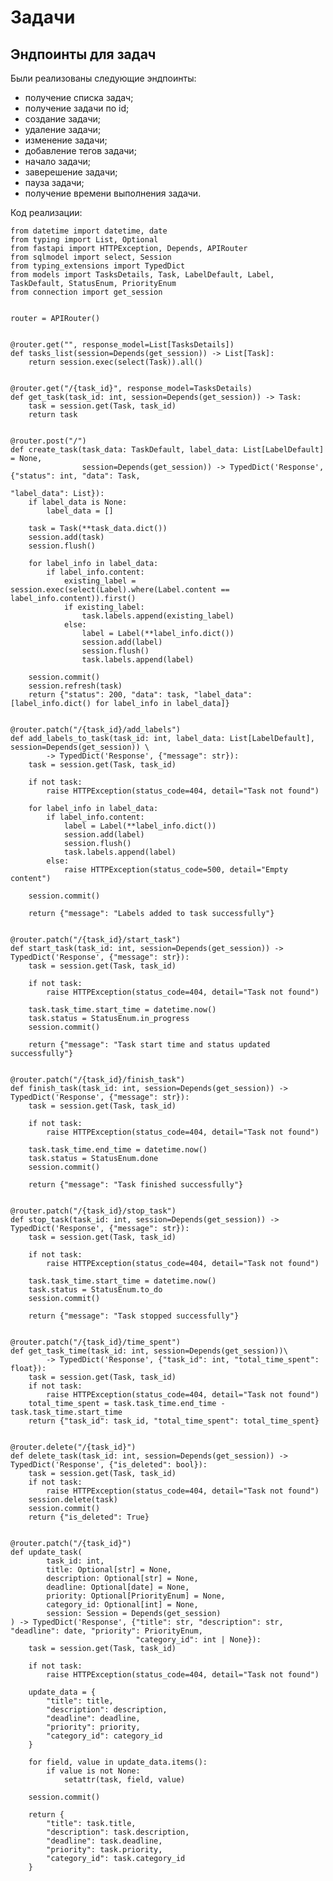 # Задачи
## Эндпоинты для задач

Были реализованы следующие эндпоинты:

* получение списка задач;
* получение задачи по id;
* создание задачи;
* удаление задачи;
* изменение задачи;
* добавление тегов задачи;
* начало задачи;
* заверешение задачи;
* пауза задачи;
* получение времени выполнения задачи.


Код реализации:

    
    from datetime import datetime, date
    from typing import List, Optional
    from fastapi import HTTPException, Depends, APIRouter
    from sqlmodel import select, Session
    from typing_extensions import TypedDict
    from models import TasksDetails, Task, LabelDefault, Label, TaskDefault, StatusEnum, PriorityEnum
    from connection import get_session
    
    
    router = APIRouter()
    
    
    @router.get("", response_model=List[TasksDetails])
    def tasks_list(session=Depends(get_session)) -> List[Task]:
        return session.exec(select(Task)).all()
    
    
    @router.get("/{task_id}", response_model=TasksDetails)
    def get_task(task_id: int, session=Depends(get_session)) -> Task:
        task = session.get(Task, task_id)
        return task
    
    
    @router.post("/")
    def create_task(task_data: TaskDefault, label_data: List[LabelDefault] = None,
                    session=Depends(get_session)) -> TypedDict('Response', {"status": int, "data": Task,
                                                                            "label_data": List}):
        if label_data is None:
            label_data = []
    
        task = Task(**task_data.dict())
        session.add(task)
        session.flush()
    
        for label_info in label_data:
            if label_info.content:
                existing_label = session.exec(select(Label).where(Label.content == label_info.content)).first()
                if existing_label:
                    task.labels.append(existing_label)
                else:
                    label = Label(**label_info.dict())
                    session.add(label)
                    session.flush()
                    task.labels.append(label)
    
        session.commit()
        session.refresh(task)
        return {"status": 200, "data": task, "label_data": [label_info.dict() for label_info in label_data]}
    
    
    @router.patch("/{task_id}/add_labels")
    def add_labels_to_task(task_id: int, label_data: List[LabelDefault], session=Depends(get_session)) \
            -> TypedDict('Response', {"message": str}):
        task = session.get(Task, task_id)
    
        if not task:
            raise HTTPException(status_code=404, detail="Task not found")
    
        for label_info in label_data:
            if label_info.content:
                label = Label(**label_info.dict())
                session.add(label)
                session.flush()
                task.labels.append(label)
            else:
                raise HTTPException(status_code=500, detail="Empty content")
    
        session.commit()
    
        return {"message": "Labels added to task successfully"}
    
    
    @router.patch("/{task_id}/start_task")
    def start_task(task_id: int, session=Depends(get_session)) -> TypedDict('Response', {"message": str}):
        task = session.get(Task, task_id)
    
        if not task:
            raise HTTPException(status_code=404, detail="Task not found")
    
        task.task_time.start_time = datetime.now()
        task.status = StatusEnum.in_progress
        session.commit()
    
        return {"message": "Task start time and status updated successfully"}
    
    
    @router.patch("/{task_id}/finish_task")
    def finish_task(task_id: int, session=Depends(get_session)) -> TypedDict('Response', {"message": str}):
        task = session.get(Task, task_id)
    
        if not task:
            raise HTTPException(status_code=404, detail="Task not found")
    
        task.task_time.end_time = datetime.now()
        task.status = StatusEnum.done
        session.commit()
    
        return {"message": "Task finished successfully"}
    
    
    @router.patch("/{task_id}/stop_task")
    def stop_task(task_id: int, session=Depends(get_session)) -> TypedDict('Response', {"message": str}):
        task = session.get(Task, task_id)
    
        if not task:
            raise HTTPException(status_code=404, detail="Task not found")
    
        task.task_time.start_time = datetime.now()
        task.status = StatusEnum.to_do
        session.commit()
    
        return {"message": "Task stopped successfully"}
    
    
    @router.patch("/{task_id}/time_spent")
    def get_task_time(task_id: int, session=Depends(get_session))\
            -> TypedDict('Response', {"task_id": int, "total_time_spent": float}):
        task = session.get(Task, task_id)
        if not task:
            raise HTTPException(status_code=404, detail="Task not found")
        total_time_spent = task.task_time.end_time - task.task_time.start_time
        return {"task_id": task_id, "total_time_spent": total_time_spent}
    
    
    @router.delete("/{task_id}")
    def delete_task(task_id: int, session=Depends(get_session)) -> TypedDict('Response', {"is_deleted": bool}):
        task = session.get(Task, task_id)
        if not task:
            raise HTTPException(status_code=404, detail="Task not found")
        session.delete(task)
        session.commit()
        return {"is_deleted": True}
    
    
    @router.patch("/{task_id}")
    def update_task(
            task_id: int,
            title: Optional[str] = None,
            description: Optional[str] = None,
            deadline: Optional[date] = None,
            priority: Optional[PriorityEnum] = None,
            category_id: Optional[int] = None,
            session: Session = Depends(get_session)
    ) -> TypedDict('Response', {"title": str, "description": str, "deadline": date, "priority": PriorityEnum,
                                "category_id": int | None}):
        task = session.get(Task, task_id)
    
        if not task:
            raise HTTPException(status_code=404, detail="Task not found")
    
        update_data = {
            "title": title,
            "description": description,
            "deadline": deadline,
            "priority": priority,
            "category_id": category_id
        }
    
        for field, value in update_data.items():
            if value is not None:
                setattr(task, field, value)
    
        session.commit()
    
        return {
            "title": task.title,
            "description": task.description,
            "deadline": task.deadline,
            "priority": task.priority,
            "category_id": task.category_id
        }
